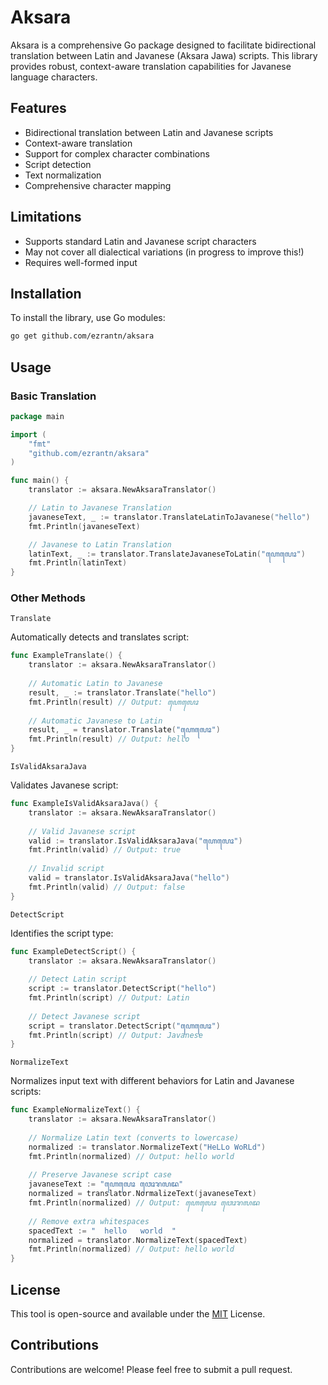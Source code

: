 # Aksara

Aksara is a comprehensive Go package designed to facilitate bidirectional translation between Latin and Javanese (Aksara Jawa) scripts. This library provides robust, context-aware translation capabilities for Javanese language characters.

## Features

- Bidirectional translation between Latin and Javanese scripts
- Context-aware translation
- Support for complex character combinations
- Script detection
- Text normalization
- Comprehensive character mapping

## Limitations

- Supports standard Latin and Javanese script characters
- May not cover all dialectical variations (in progress to improve this!)
- Requires well-formed input

## Installation

To install the library, use Go modules:

```bash
go get github.com/ezrantn/aksara
```

## Usage

### Basic Translation

```go
package main

import (
    "fmt"
    "github.com/ezrantn/aksara"
)

func main() {
    translator := aksara.NewAksaraTranslator()

    // Latin to Javanese Translation
    javaneseText, _ := translator.TranslateLatinToJavanese("hello")
    fmt.Println(javaneseText)

    // Javanese to Latin Translation
    latinText, _ := translator.TranslateJavaneseToLatin("ꦲꦺꦭꦺꦴ")
    fmt.Println(latinText)
}
```

### Other Methods

`Translate`

Automatically detects and translates script:

```go
func ExampleTranslate() {
    translator := aksara.NewAksaraTranslator()
    
    // Automatic Latin to Javanese
    result, _ := translator.Translate("hello")
    fmt.Println(result) // Output: ꦲꦺꦭꦺꦴ
    
    // Automatic Javanese to Latin
    result, _ = translator.Translate("ꦲꦺꦭꦺꦴ")
    fmt.Println(result) // Output: hello
}
```

`IsValidAksaraJava`

Validates Javanese script:

```go
func ExampleIsValidAksaraJava() {
    translator := aksara.NewAksaraTranslator()
    
    // Valid Javanese script
    valid := translator.IsValidAksaraJava("ꦲꦺꦭꦺꦴ")
    fmt.Println(valid) // Output: true
    
    // Invalid script
    valid = translator.IsValidAksaraJava("hello")
    fmt.Println(valid) // Output: false
}
```

`DetectScript`

Identifies the script type:

```go
func ExampleDetectScript() {
    translator := aksara.NewAksaraTranslator()
    
    // Detect Latin script
    script := translator.DetectScript("hello")
    fmt.Println(script) // Output: Latin
    
    // Detect Javanese script
    script = translator.DetectScript("ꦲꦺꦭꦺꦴ")
    fmt.Println(script) // Output: Javanese
}
```

`NormalizeText`

Normalizes input text with different behaviors for Latin and Javanese scripts:

```go
func ExampleNormalizeText() {
    translator := aksara.NewAksaraTranslator()
    
    // Normalize Latin text (converts to lowercase)
    normalized := translator.NormalizeText("HeLLo WoRLd")
    fmt.Println(normalized) // Output: hello world
    
    // Preserve Javanese script case
    javaneseText := "ꦲꦺꦭꦺꦴ ꦮꦺꦴꦫꦭꦢ"
    normalized = translator.NormalizeText(javaneseText)
    fmt.Println(normalized) // Output: ꦲꦺꦭꦺꦴ ꦮꦺꦴꦫꦭꦢ
    
    // Remove extra whitespaces
    spacedText := "  hello   world  "
    normalized = translator.NormalizeText(spacedText)
    fmt.Println(normalized) // Output: hello world
}
```

## License

This tool is open-source and available under the [MIT](https://github.com/ezrantn/aksara/blob/main/LICENSE) License.

## Contributions

Contributions are welcome! Please feel free to submit a pull request.
